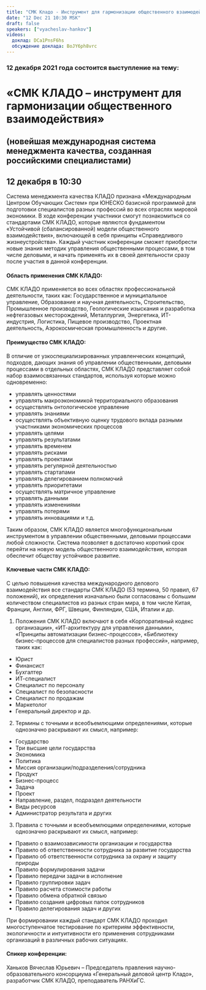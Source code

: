 ```yaml
---
title: "СМК Кладо - Инструмент для гармонизации общественного взаимодействия"
date: "12 Dec 21 10:30 MSK"
draft: false
speakers: ["vyacheslav-hankov"]
videos:
  доклад: DCa1PnsF6hs
  обсуждение доклада: BoJY6ph8vrc
---
```


### 12 декабря 2021 года состоится выступление на тему:
# «СМК КЛАДО – инструмент для гармонизации общественного взаимодействия»

## (новейшая международная система менеджмента качества, созданная российскими специалистами)
## 12 декабря в 10:30
Система менеджмента качества КЛАДО признана «Международным Центром Обучающих Систем» при ЮНЕСКО базисной программой для подготовки специалистов разных профессий во всех отраслях мировой экономики.
В ходе конференции участники смогут познакомиться со стандартами СМК КЛАДО, которые являются фундаментом «Устойчивой (сбалансированной) модели общественного взаимодействия», включающей в себя принципы «Справедливого жизнеустройства». Каждый участник конференции сможет приобрести новые знания методик управления общественными процессами, в том числе деловыми, и начать применять их в своей деятельности сразу после участия в данной конференции.
#### Область применения СМК КЛАДО:
СМК КЛАДО применяется во всех областях профессиональной деятельности, таких как: Государственное и муниципальное управление, Образование и научная деятельность, Строительство, Промышленное производство, Геологические изыскания и разработка нефтегазовых месторождений, Металлургия, Энергетика, ИТ-индустрия, Логистика, Пищевое производство, Проектная деятельность, Аэрокосмическая промышленность и другие.
#### Преимущество СМК КЛАДО:
В отличие от узкоспециализированных управленческих концепций, подходов, дающих знания об управлении общественными, деловыми процессами в отдельных областях, СМК КЛАДО представляет собой набор взаимосвязанных стандартов, используя которые можно одновременно: 
- управлять ценностями
- управлять макроэкономикой территориального образования
- осуществлять онтологическое управление
- управлять знаниями
- осуществлять объективную оценку трудового вклада разными участниками экономических процессов
- управлять целями
- управлять результатами
- управлять временем
- управлять рисками
- управлять проектами
- управлять регулярной деятельностью
- управлять стартапами
- управлять делегированием полномочий
- управлять приоритетами
- осуществлять матричное управление
- управлять данными
- управлять изменениями
- управлять потерями
- управлять инновациями и т.д.

Таким образом, СМК КЛАДО является многофункциональным инструментом в управлении общественными, деловыми процессами любой сложности. Система позволяет в достаточно короткий срок перейти на новую модель общественного взаимодействия, которая обеспечит обществу устойчивое развитие.
#### Ключевые части СМК КЛАДО:
С целью повышения качества международного делового взаимодействия все стандарты СМК КЛАДО (53 термина, 50 правил, 67 положений), их определения изначально были согласованы с большим количеством специалистов из разных стран мира, в том числе Китая, Франции, Англии, ФРГ, Швеции, Финляндии, США, Италии и др.
1. Положения СМК КЛАДО включают в себя «Корпоративный кодекс организации», «ИТ-архитектуру для управления данными», «Принципы автоматизации бизнес-процессов», «Библиотеку бизнес-процессов для специалистов разных профессий», например, таких как:
- Юрист
- Финансист
- Бухгалтер
- ИТ-специалист
- Специалист по персоналу
- Специалист по безопасности
- Специалист по продажам
- Маркетолог
- Генеральный директор и др. 
2. Термины с точными и всеобъемлющими определениями, которые однозначно раскрывают их смысл, например:
- Государство
- Три высшие цели государства
- Экономика
- Политика
- Миссия организации/подразделения/сотрудника
- Продукт
- Бизнес-процесс
- Задача
- Проект
- Направление, раздел, подраздел деятельности
- Виды ресурсов
- Администратор результата и других
3. Правила с точными и всеобъемлющими определениями, которые однозначно раскрывают их смысл, например:
- Правило о взаимозависимости организации и государства
- Правило об ответственности сотрудника за развитие государства
- Правило об ответственности сотрудника за охрану и защиту природы 
- Правило формулирования задачи
- Правило передачи задачи в исполнение
- Правило группировки задач
- Правило расчета стоимости работы
- Правило обмена обратной связью
- Правило создания цифровых папок сотрудников
- Правило делегирования задач и других

При формировании каждый стандарт СМК КЛАДО проходил многоступенчатое тестирование по критериям эффективности, экологичности и интуитивности его применения сотрудниками организаций в различных рабочих ситуациях. 
#### Спикер конференции:
Ханьков Вячеслав Юрьевич – Председатель правления научно-образовательного консорциума «Генеральный деловой центр Кладо», разработчик СМК КЛАДО, преподаватель РАНХиГС.
